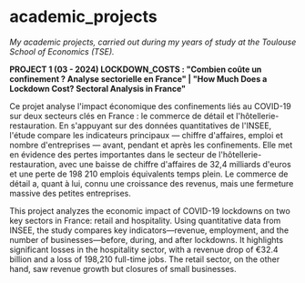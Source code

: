 # academic_projects
_My academic projects, carried out during my years of study at the Toulouse School of Economics (TSE)._

**PROJECT 1 (03 - 2024) LOCKDOWN_COSTS : "Combien coûte un confinement ? Analyse sectorielle en France" | "How Much Does a Lockdown Cost? Sectoral Analysis in France"**

Ce projet analyse l'impact économique des confinements liés au COVID-19 sur deux secteurs clés en France : le commerce de détail et l'hôtellerie-restauration. En s'appuyant sur des données quantitatives de l'INSEE, l'étude compare les indicateurs principaux — chiffre d'affaires, emploi et nombre d'entreprises — avant, pendant et après les confinements. Elle met en évidence des pertes importantes dans le secteur de l'hôtellerie-restauration, avec une baisse de chiffre d'affaires de 32,4 milliards d'euros et une perte de 198 210 emplois équivalents temps plein. Le commerce de détail a, quant à lui, connu une croissance des revenus, mais une fermeture massive des petites entreprises. 

This project analyzes the economic impact of COVID-19 lockdowns on two key sectors in France: retail and hospitality. Using quantitative data from INSEE, the study compares key indicators—revenue, employment, and the number of businesses—before, during, and after lockdowns. It highlights significant losses in the hospitality sector, with a revenue drop of €32.4 billion and a loss of 198,210 full-time jobs. The retail sector, on the other hand, saw revenue growth but closures of small businesses.
